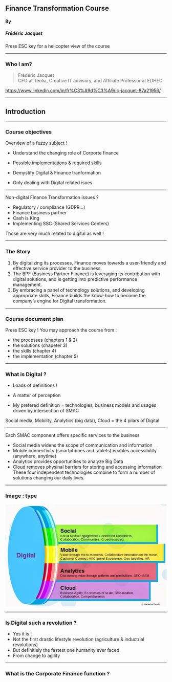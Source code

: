 ## Finance Transformation Course  

#### By
##### Frédéric Jacquet  

Press ESC key for a helicopter view of the course

---

### Who I am?

> Frédéric Jacquet<br />
> CFO at Teolia, Creative IT advisory, and Affiliate Professor at EDHEC

https://www.linkedin.com/in/fr%C3%A9d%C3%A9ric-jacquet-87a21956/

---

## Introduction

----

### Course objectives  

Overview of a fuzzy subject !   

- Understand the changing role of Corporte finance
- Possible implementations & required skills
- Demystify Digital & Finance tranformation   

- Only dealing with Digital related isues

----

Non-digital Finance Transformation issues ? 

- Regulatory / compliance (GDPR...)
- Finance business partner
- Cash is King
- Implementing SSC (Shared Services Centers)  

Those are very much related to digital as well !   

----

### The Story

1. By digitalizing its processes, Finance moves towards a user-friendly and effective service provider to the business.  
2. The BPF (Business Partner Finance) is leveraging its contribution with digital solutions, and is getting into predictive performance management.  
3. By embracing a panel of technology solutions, and developing appropriate skills, Finance builds the know-how to become the company’s engine for Digital transformation.

----

### Course document plan  

Press ESC key !
You may approach the course from :
- the processes (chapters 1 & 2)
- the solutions (chapeter 3)
- the skills (chapter 4)
- the implementation (chapter 5)

----

### What is Digital ?

- Loads of definitions !    

- A matter of perception   

- My prefered definition = technologies, business models and usages driven by intersection of SMAC   

Social media, Mobility, Analytics (big data), Cloud = the 4 pilars of Digital

----

Each SMAC component offers specific services to the business  
- Social media widens the scope of communication and information 
- Mobile connectivity (smartphones and tablets) enables accessibility (anywhere, anytime)
- Analytics provides opportunities to analyze Big Data  
- Cloud removes physinal barriers for storing and accessing information  
These four independent technologies combine to form a number of solutions changing our daily lives. 

----

### Image : type

<img src="images/smac.jpg" style="background:none; border:none; box-shadow:none;"/>

----

### Is Digital such a revolution ? 

- Yes it is !  
- Not the first drastic lifestyle revolution (agriculture & inductrial revolutions)  
- But definitlely the fastest one humanity ever faced   
- From change to agility    

----

### What is the Corporate Finance function ?

